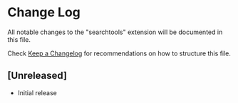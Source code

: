 # Change Log

All notable changes to the "searchtools" extension will be documented in this file.

Check [Keep a Changelog](http://keepachangelog.com/) for recommendations on how to structure this file.

## [Unreleased]

- Initial release